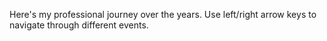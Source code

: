 Here's my professional journey over the years. Use left/right arrow keys to navigate through different events.
